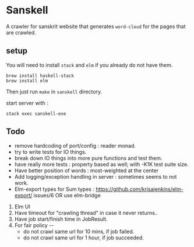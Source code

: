 # Sanskell
A crawler for sanskrit website that generates `word-cloud` for the pages that are crawled.

## setup
You will need to install `stack` and `elm` if you already do not have them.

```
brew install haskell-stack
brew install elm
```

Then just run `make` in `sanskell` directory.

start server with :

`stack exec sanskell-exe`

## Todo
* remove hardcoding of port/config : reader monad.
* try to write tests for IO things.
* break down IO things into more pure functions and test them.
* have really more tests : property based as well; with -K1K test suite size.
* Have better position of words : most-weighted at the center
* Add logging/exception handling in server : sometimes seems to not work.
* Elm-export types for Sum types : https://github.com/krisajenkins/elm-export/
issues/6 OR use elm-bridge
1. Elm UI
2. Have timeout for "crawling thread" in case it never returns..
3. Have job start/finish time in JobResult.
4. For fair policy --
   * do not crawl same url for 10 mins, if job failed.
   * do not crawl same url for 1 hour, if job succeeded.
